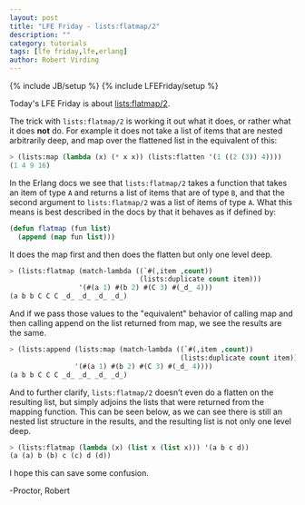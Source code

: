 ```yaml
---
layout: post
title: "LFE Friday - lists:flatmap/2"
description: ""
category: tutorials
tags: [lfe friday,lfe,erlang]
author: Robert Virding
---
```

{% include JB/setup %}
{% include LFEFriday/setup %}

Today's LFE Friday is about [lists:flatmap/2](http://www.erlang.org/doc/man/lists.html#flatmap-2).

The trick with ``lists:flatmap/2`` is working it out what it does, or rather what it does **not** do. For example it does not take a list of items that are nested arbitrarily deep, and map over the flattened list in the equivalent of this:

```cl
> (lists:map (lambda (x) (* x x)) (lists:flatten '(1 ((2 (3)) 4))))   
(1 4 9 16)
```

In the Erlang docs we see that ``lists:flatmap/2`` takes a function that takes an item of type ``A`` and returns a list of items that are of type ``B``, and that the second argument to ``lists:flatmap/2`` was a list of items of type ``A``. What this means is best described in the docs by that it behaves as if defined by:

```cl
(defun flatmap (fun list)
  (append (map fun list)))
```

It does the map first and then does the flatten but only one level deep.

```cl
> (lists:flatmap (match-lambda ((`#(,item ,count))
                                (lists:duplicate count item)))
                 '(#(a 1) #(b 2) #(C 3) #(_d_ 4)))
(a b b C C C _d_ _d_ _d_ _d_)
```
And if we pass those values to the "equivalent" behavior of calling map and then calling append on the list returned from map, we see the results are the same.

```cl
> (lists:append (lists:map (match-lambda ((`#(,item ,count))
                                          (lists:duplicate count item)))
                '(#(a 1) #(b 2) #(C 3) #(_d_ 4))))
(a b b C C C _d_ _d_ _d_ _d_)
```

And to further clarify, ``lists:flatmap/2`` doesn’t even do a flatten on the resulting list, but simply adjoins the lists that were returned from the mapping function. This can be seen below, as we can see there is still an nested list structure in the results, and the resulting list is not only one level deep.

```cl
> (lists:flatmap (lambda (x) (list x (list x))) '(a b c d))
(a (a) b (b) c (c) d (d))
```

I hope this can save some confusion.

-Proctor, Robert
